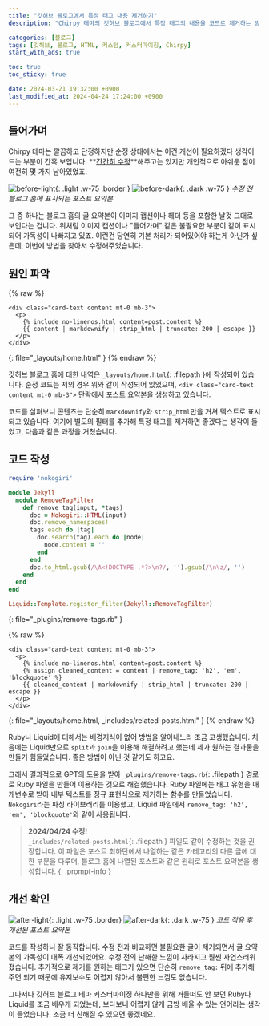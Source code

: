 ```yaml
---
title: "깃허브 블로그에서 특정 태그 내용 제거하기"
description: "Chirpy 테마의 깃허브 블로그에서 특정 태그의 내용을 코드로 제거하는 방법을 정리합니다."

categories: [블로그]
tags: [깃허브, 블로그, HTML, 커스텀, 커스터마이징, Chirpy]
start_with_ads: true

toc: true
toc_sticky: true

date: 2024-03-21 19:32:00 +0900
last_modified_at: 2024-04-24 17:24:00 +0900
---
```


## **들어가며**

Chirpy 테마는 깔끔하고 단정하지만 순정 상태에서는 이건 개선이 필요하겠다 생각이 드는 부분이 간혹 보입니다. **[간간히 수정](https://hynrng.github.io/posts/first-blog-customization/)**해주고는 있지만 개인적으로 아쉬운 점이 여전히 몇 가지 남아있었죠.

![before-light](/2024-03-21-blog-content-remove/before-light.png){: .light .w-75 .border }
![before-dark](/2024-03-21-blog-content-remove/before-dark.png){: .dark .w-75 }
_수정 전 블로그 홈에 표시되는 포스트 요약본_

그 중 하나는 블로그 홈의 글 요약본이 이미지 캡션이나 헤더 등을 포함한 날것 그대로 보인다는 겁니다. 위처럼 이미지 캡션이나 "들어가며" 같은 불필요한 부분이 같이 표시되어 가독성이 나빠지고 있죠. 이런건 당연히 기본 처리가 되어있어야 하는게 아닌가 싶은데, 이번에 방법을 찾아서 수정해주었습니다.

## **원인 파악**

{% raw %}
```liquid
<div class="card-text content mt-0 mb-3">
  <p>
    {% include no-linenos.html content=post.content %}
    {{ content | markdownify | strip_html | truncate: 200 | escape }}
  </p>
</div>
```
{: file="_layouts/home.html" }
{% endraw %}

깃허브 블로그 홈에 대한 내역은 `_layouts/home.html`{: .filepath }에 작성되어 있습니다. 순정 코드는 저의 경우 위와 같이 작성되어 있었으며, `<div class="card-text content mt-0 mb-3">` 단락에서 포스트 요약본을 생성하고 있습니다.

코드를 살펴보니 콘텐츠는 단순히 `markdownify`와 `strip_html`만을 거쳐 텍스트로 표시되고 있습니다. 여기에 별도의 필터를 추가해 특정 태그를 제거하면 좋겠다는 생각이 들었고, 다음과 같은 과정을 거쳤습니다.

## **코드 작성**

```ruby
require 'nokogiri'

module Jekyll
  module RemoveTagFilter
    def remove_tag(input, *tags)
      doc = Nokogiri::HTML(input)
      doc.remove_namespaces!
      tags.each do |tag|
        doc.search(tag).each do |node|
          node.content = ''
        end
      end
      doc.to_html.gsub(/\A<!DOCTYPE .*?>\n?/, '').gsub(/\n\z/, '')
    end
  end
end

Liquid::Template.register_filter(Jekyll::RemoveTagFilter)
```
{: file="_plugins/remove-tags.rb" }

{% raw %}
```liquid
<div class="card-text content mt-0 mb-3">
  <p>
    {% include no-linenos.html content=post.content %}
    {% assign cleaned_content = content | remove_tag: 'h2', 'em', 'blockquote' %}
    {{ cleaned_content | markdownify | strip_html | truncate: 200 | escape }}
  </p>
</div>
```
{: file="_layouts/home.html, _includes/related-posts.html" }
{% endraw %}

Ruby나 Liquid에 대해서는 배경지식이 없어 방법을 알아내느라 조금 고생했습니다. 처음에는 Liquid만으로 `split`과 `join`을 이용해 해결하려고 했는데 제가 원하는 결과물을 만들기 힘들었습니다. 좋은 방법이 아닌 것 같기도 하고요.

그래서 결과적으로 GPT의 도움을 받아 `_plugins/remove-tags.rb`{: .filepath } 경로로 Ruby 파일을 만들어 이용하는 것으로 해결했습니다. Ruby 파일에는 태그 유형을 매개변수로 받아 내부 텍스트를 정규 표현식으로 제거하는 함수를 만들었습니다. `Nokogiri`라는 파싱 라이브러리를 이용했고, Liquid 파일에서 `remove_tag: 'h2', 'em', 'blockquote'`와 같이 사용됩니다.

> **2024/04/24 수정!**  
`_includes/related-posts.html`{: .filepath } 파일도 같이 수정하는 것을 권장합니다. 이 파일은 포스트 최하단에서 나열하는 같은 카테고리의 다른 글에 대한 부분을 다루며, 블로그 홈에 나열된 포스트와 같은 원리로 포스트 요약본을 생성합니다.
{: .prompt-info }

## **개선 확인**

![after-light](/2024-03-21-blog-content-remove/after-light.png){: .light .w-75 .border}
![after-dark](/2024-03-21-blog-content-remove/after-dark.png){: .dark .w-75 }
_코드 적용 후 개선된 포스트 요약본_

코드를 작성하니 잘 동작합니다. 수정 전과 비교하면 불필요한 글이 제거되면서 글 요약본의 가독성이 대폭 개선되었어요. 수정 전의 난해한 느낌이 사라지고 훨씬 자연스러워졌습니다. 추가적으로 제거를 원하는 태그가 있으면 단순히 `remove_tag:` 뒤에 추가해주면 되기 때문에 유지보수도 어렵지 않아서 불편한 느낌도 없습니다.

그나저나 깃허브 블로그 테마 커스터마이징 하나만을 위해 거들떠도 안 보던 Ruby나 Liquid를 조금 배우게 되었는데, 보다보니 어렵지 않게 금방 배울 수 있는 언어라는 생각이 들었습니다. 조금 더 친해질 수 있으면 좋겠네요.